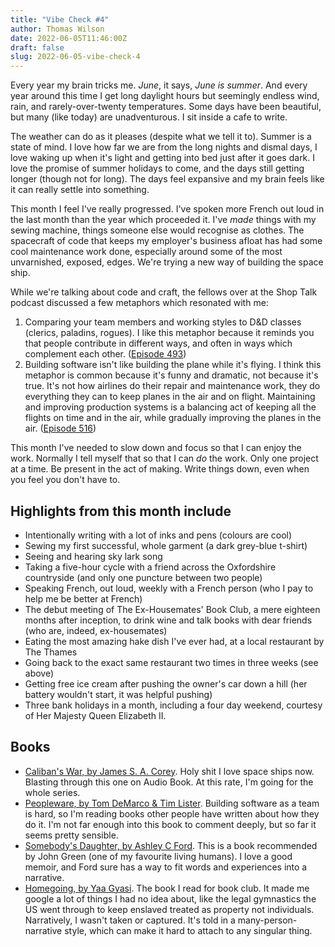 ```yaml
---
title: "Vibe Check #4"
author: Thomas Wilson
date: 2022-06-05T11:46:00Z
draft: false
slug: 2022-06-05-vibe-check-4
---
```


Every year my brain tricks me.  *June*, it says, *June is summer*.  And every year around this time I get long daylight hours but seemingly endless wind, rain, and rarely-over-twenty temperatures.  Some days have been beautiful, but many (like today) are unadventurous.  I sit inside a cafe to write.  

The weather can do as it pleases (despite what we tell it to).  Summer is a state of mind.  I love how far we are from the long nights and dismal days, I love waking up when it's light and getting into bed just after it goes dark.  I love the promise of summer holidays to come, and the days still getting longer (though not for long).  The days feel expansive and my brain feels like it can really settle into something.

This month I feel I've really progressed.  I've spoken more French out loud in the last month than the year which proceeded it.  I've _made_ things with my sewing machine, things someone else would recognise as clothes.  The spacecraft of code that keeps my employer's business afloat has had some cool maintenance work done, especially around some of the most unvarnished, exposed, edges.  We're trying a new way of building the space ship.

While we're talking about code and craft, the fellows over at the Shop Talk podcast discussed a few metaphors which resonated with me: 

1. Comparing your team members and working styles to D&D classes (clerics, paladins, rogues).  I like this metaphor because it reminds you that people contribute in different ways, and often in ways which complement each other. ([Episode 493](https://shoptalkshow.com/493/))
2. Building software isn't like building the plane while it's flying.  I think this metaphor is common because it's funny and dramatic, not because it's true.  It's not how airlines do their repair and maintenance work, they do everything they can to keep planes in the air and on flight.  Maintaining and improving production systems is a balancing act of keeping all the flights on time and in the air, while gradually improving the planes in the air.  ([Episode 516](https://shoptalkshow.com/516/))

This month I've needed to slow down and focus so that I can enjoy the work.  Normally I tell myself that so that I can *do* the work.  Only one project at a time.  Be present in the act of making.  Write things down, even when you feel you don't have to.

## Highlights from this month include

- Intentionally writing with a lot of inks and pens (colours are cool)
- Sewing my first successful, whole garment (a dark grey-blue t-shirt)
- Seeing and hearing sky lark song
- Taking a five-hour cycle with a friend across the Oxfordshire countryside (and only one puncture between two people)
- Speaking French, out loud, weekly with a French person (who I pay to help me be better at French)
- The debut meeting of The Ex-Housemates' Book Club, a mere eighteen months after inception, to drink wine and talk books with dear friends (who are, indeed, ex-housemates)
- Eating the most amazing hake dish I've ever had, at a local restaurant by The Thames
- Going back to the exact same restaurant two times in three weeks (see above)
- Getting free ice cream after pushing the owner's car down a hill (her battery wouldn't start, it was helpful pushing)
- Three bank holidays in a month, including a four day weekend, courtesy of Her Majesty Queen Elizabeth II. 

## Books

- [Caliban's War, by James S. A. Corey](https://www.waterstones.com/book/calibans-war/james-s-a-corey/9781841499918).  Holy shit I love space ships now.  Blasting through this one on Audio Book.  At this rate, I'm going for the whole series.
- [Peopleware, by Tom DeMarco & Tim Lister](https://www.oreilly.com/library/view/peopleware-productive-projects/9780133440706/).  Building software as a team is hard, so I'm reading books other people have written about how they do it. I'm not far enough into this book to comment deeply, but so far it seems pretty sensible. 
- [Somebody's Daughter, by Ashley C Ford](https://www.waterstones.com/book/somebodys-daughter/ashley-c-ford/9781786581297).  This is a book recommended by John Green (one of my favourite living humans).  I love a good memoir, and Ford sure has a way to fit words and experiences into a narrative.
- [Homegoing, by Yaa Gyasi](https://www.waterstones.com/book/homegoing/yaa-gyasi/9780241975237).  The book I read for book club.  It made me google a lot of things I had no idea about, like the legal gymnastics the US went through to keep enslaved treated as property not individuals.  Narratively, I wasn't taken or captured.  It's told in a many-person-narrative style, which can make it hard to attach to any singular thing. 
